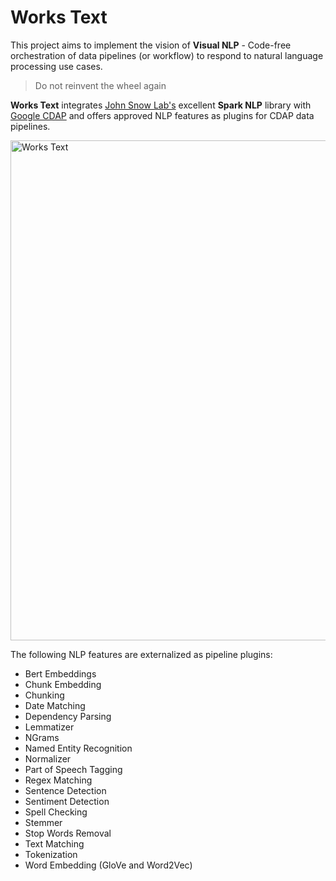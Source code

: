 # Works Text

This project aims to implement the vision of **Visual NLP** - Code-free orchestration of data pipelines (or workflow) to respond to natural language processing use cases.

>Do not reinvent the wheel again

**Works Text** integrates [John Snow Lab's](https://nlp.johnsnowlabs.com/) excellent **Spark NLP** library with [Google CDAP](https://cdap.io) and offers approved NLP features as plugins for CDAP data pipelines.

<img src="https://github.com/predictiveworks/cdap-spark/blob/master/works-text/images/works-text.png" width="800" alt="Works Text">

The following NLP features are externalized as pipeline plugins:

* Bert Embeddings
* Chunk Embedding
* Chunking
* Date Matching
* Dependency Parsing
* Lemmatizer
* NGrams
* Named Entity Recognition
* Normalizer
* Part of Speech Tagging
* Regex Matching
* Sentence Detection
* Sentiment Detection
* Spell Checking
* Stemmer
* Stop Words Removal
* Text Matching
* Tokenization
* Word Embedding (GloVe and Word2Vec)
